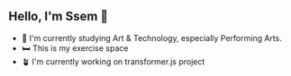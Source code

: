 ## Hello, I'm Ssem 👋
* 🌱 I'm currently studying Art & Technology, especially Performing Arts.
* 🛏️ This is my exercise space
* 🪴 I'm currently working on transformer.js project
